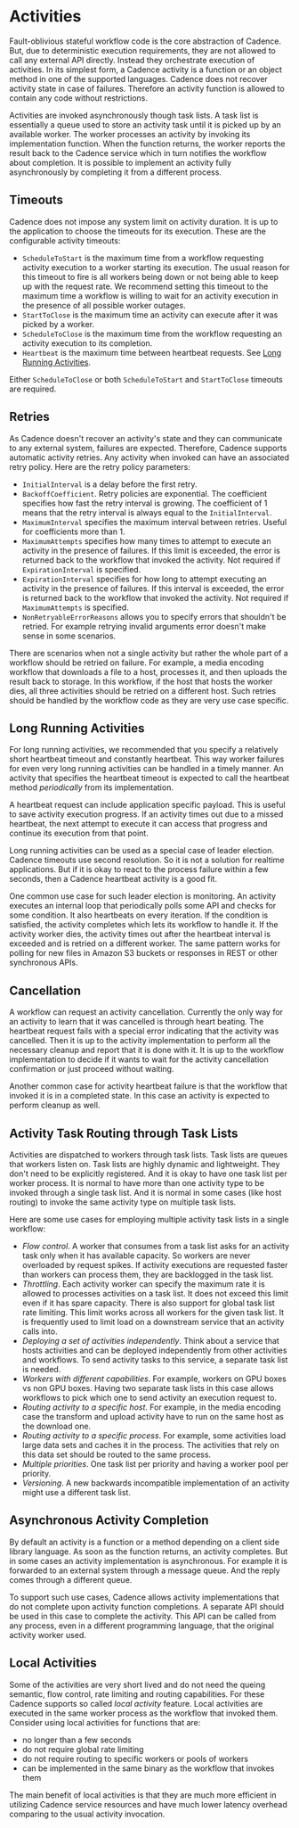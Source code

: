 # Activities

Fault-oblivious stateful workflow code is the core abstraction of Cadence. But, due to deterministic execution requirements, they are not allowed to call any external API directly.
Instead they orchestrate execution of activities. In its simplest form, a Cadence activity is a function or an object method in one of the supported languages.
Cadence does not recover activity state in case of failures. Therefore an activity function is allowed to contain any code without restrictions.

Activities are invoked asynchronously though task lists. A task list is essentially a queue used to store an activity task until it is picked up by an available worker. The worker processes an activity by invoking its implementation function. When the function returns, the worker reports the result back to the Cadence service which in turn notifies the workflow about completion. It is possible to implement an activity fully asynchronously by completing it from a different process.

## Timeouts

Cadence does not impose any system limit on activity duration. It is up to the application to choose the timeouts for its execution. These are the configurable activity timeouts:

- `ScheduleToStart` is the maximum time from a workflow requesting activity execution to a worker starting its execution. The usual reason for this timeout to fire is all workers being down or not being able to keep up with the request rate. We recommend setting this timeout to the maximum time a workflow is willing to wait for an activity execution in the presence of all possible worker outages.
- `StartToClose` is the maximum time an activity can execute after it was picked by a worker.
- `ScheduleToClose` is the maximum time from the workflow requesting an activity execution to its completion.
- `Heartbeat` is the maximum time between heartbeat requests. See [Long Running Activities](#long-running-activities).

Either `ScheduleToClose` or both `ScheduleToStart` and `StartToClose` timeouts are required.

## Retries

As Cadence doesn't recover an activity's state and they can communicate to any external system, failures are expected. Therefore, Cadence supports automatic activity retries. Any activity when invoked can have an associated retry policy. Here are the retry policy parameters:

- `InitialInterval` is a delay before the first retry.
- `BackoffCoefficient`. Retry policies are exponential. The coefficient specifies how fast the retry interval is growing. The coefficient of 1 means that the retry interval is always equal to the `InitialInterval`.
- `MaximumInterval` specifies the maximum interval between retries. Useful for coefficients more than 1.
- `MaximumAttempts` specifies how many times to attempt to execute an activity in the presence of failures. If this limit is exceeded, the error is returned back to the workflow that invoked the activity. Not required if `ExpirationInterval` is specified.
- `ExpirationInterval` specifies for how long to attempt executing an activity in the presence of failures. If this interval is exceeded, the error is returned back to the workflow that invoked the activity. Not required if `MaximumAttempts` is specified.
- `NonRetryableErrorReasons` allows you to specify errors that shouldn't be retried. For example retrying invalid arguments error doesn't make sense in some scenarios.

There are scenarios when not a single activity but rather the whole part of a workflow should be retried on failure. For example, a media encoding workflow that downloads a file to a host, processes it, and then uploads the result back to storage. In this workflow, if the host that hosts the worker dies, all three activities should be retried on a different host. Such retries should be handled by the workflow code as they are very use case specific.

## Long Running Activities

For long running activities, we recommended that you specify a relatively short heartbeat timeout and constantly heartbeat. This way worker failures for even very long running activities can be handled in a timely manner. An activity that specifies the heartbeat timeout is expected to call the heartbeat method _periodically_ from its implementation.

A heartbeat request can include application specific payload. This is useful to save activity execution progress. If an activity times out due to a missed heartbeat, the next attempt to execute it can access that progress and continue its execution from that point.

Long running activities can be used as a special case of leader election. Cadence timeouts use second resolution. So it is not a solution for realtime applications. But if it is okay to react to the process failure within a few seconds, then a Cadence heartbeat activity is a good fit.

One common use case for such leader election is monitoring. An activity executes an internal loop that periodically polls some API and checks for some condition. It also heartbeats on every iteration. If the condition is satisfied, the activity completes which lets its workflow to handle it. If the activity worker dies, the activity times out after the heartbeat interval is exceeded and is retried on a different worker. The same pattern works for polling for new files in Amazon S3 buckets or responses in REST or other synchronous APIs.

## Cancellation

A workflow can request an activity cancellation. Currently the only way for an activity to learn that it was cancelled is through heart beating. The heartbeat request fails with a special error indicating that the activity was cancelled. Then it is up to the activity implementation to perform all the necessary cleanup and report that it is done with it. It is up to the workflow implementation to decide if it wants to wait for the activity cancellation confirmation or just proceed without waiting.

Another common case for activity heartbeat failure is that the workflow that invoked it is in a completed state. In this case an activity is expected to perform cleanup as well.

## Activity Task Routing through Task Lists

Activities are dispatched to workers through task lists. Task lists are queues that workers listen on. Task lists are highly dynamic and lightweight. They don't need to be explicitly registered. And it is okay to have one task list per worker process. It is normal to have more than one activity type to be invoked through a single task list. And it is normal in some cases (like host routing) to invoke the same activity type on multiple task lists.

Here are some use cases for employing multiple activity task lists in a single workflow:

- _Flow control_. A worker that consumes from a task list asks for an activity task only when it has available capacity. So workers are never overloaded by request spikes. If activity executions are requested faster than workers can process them, they are backlogged in the task list.
- _Throttling_. Each activity worker can specify the maximum rate it is allowed to processes activities on a task list. It does not exceed this limit even if it has spare capacity. There is also support for global task list rate limiting. This limit works across all workers for the given task list. It is frequently used to limit load on a downstream service that an activity calls into.
- _Deploying a set of activities independently_. Think about a service that hosts activities and can be deployed independently from other activities and workflows. To send activity tasks to this service, a separate task list is needed.
- _Workers with different capabilities_. For example, workers on GPU boxes vs non GPU boxes. Having two separate task lists in this case allows workflows to pick which one to send activity an execution request to.
- _Routing activity to a specific host_. For example, in the media encoding case the transform and upload activity have to run on the same host as the download one.
- _Routing activity to a specific process_. For example, some activities load large data sets and caches it in the process. The activities that rely on this data set should be routed to the same process.
- _Multiple priorities_. One task list per priority and having a worker pool per priority.
- _Versioning_. A new backwards incompatible implementation of an activity might use a different task list.

## Asynchronous Activity Completion

By default an activity is a function or a method depending on a client side library language. As soon as the function returns, an activity completes. But in some cases an activity implementation is asynchronous. For example it is forwarded to an external system through a message queue. And the reply comes through a different queue.

To support such use cases, Cadence allows activity implementations that do not complete upon activity function completions. A separate API should be used in this case to complete the activity. This API can be called from any process, even in a different programming language, that the original activity worker used.

## Local Activities

Some of the activities are very short lived and do not need the queing semantic, flow control, rate limiting and routing capabilities. For these Cadence supports so called _local activity_ feature. Local activities are executed in the same worker process as the workflow that invoked them. Consider using local activities for functions that are:

* no longer than a few seconds
* do not require global rate limiting
* do not require routing to specific workers or pools of workers
* can be implemented in the same binary as the workflow that invokes them

The main benefit of local activities is that they are much more efficient in utilizing Cadence service resources and have much lower latency overhead comparing to the usual activity invocation.



